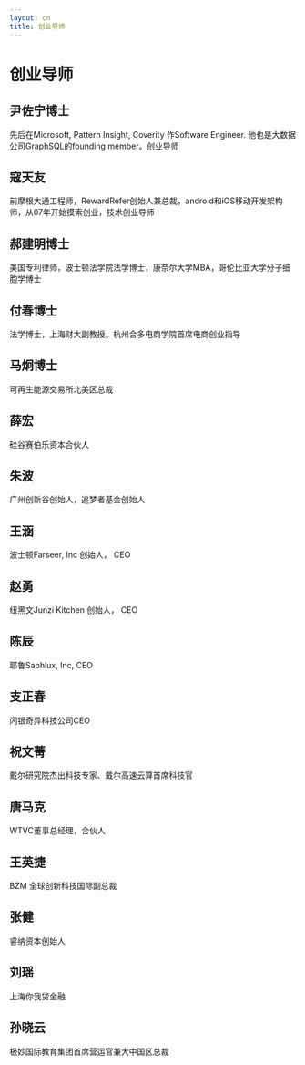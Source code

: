 ```yaml
---
layout: cn
title: 创业导师
---
```

# 创业导师

## 尹佐宁博士
先后在Microsoft, Pattern Insight, Coverity 作Software Engineer. 他也是大数据公司GraphSQL的founding member。创业导师

## 寇天友 
前摩根大通工程师，RewardRefer创始人兼总裁，android和iOS移动开发架构师，从07年开始摸索创业，技术创业导师

## 郝建明博士
美国专利律师，波士顿法学院法学博士，康奈尔大学MBA，哥伦比亚大学分子细胞学博士 

## 付春博士
法学博士，上海财大副教授。杭州合多电商学院首席电商创业指导

## 马炯博士
可再生能源交易所北美区总裁

## 薛宏
硅谷赛伯乐资本合伙人

## 朱波
广州创新谷创始人，追梦者基金创始人

## 王涵
波士顿Farseer, Inc 创始人， CEO

## 赵勇
纽黑文Junzi Kitchen 创始人， CEO 

## 陈辰
耶鲁Saphlux, Inc, CEO 

## 支正春
闪银奇异科技公司CEO

## 祝文菁
戴尔研究院杰出科技专家、戴尔高速云算首席科技官

## 唐马克
WTVC董事总经理，合伙人

## 王英捷
BZM 全球创新科技国际副总裁

## 张健
睿纳资本创始人

## 刘瑶 
上海你我贷金融

## 孙晓云
极妙国际教育集团首席营运官兼大中国区总裁
